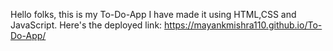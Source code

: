 Hello folks, this is my To-Do-App I have made it using HTML,CSS and JavaScript.
Here's the deployed link: https://mayankmishra110.github.io/To-Do-App/
